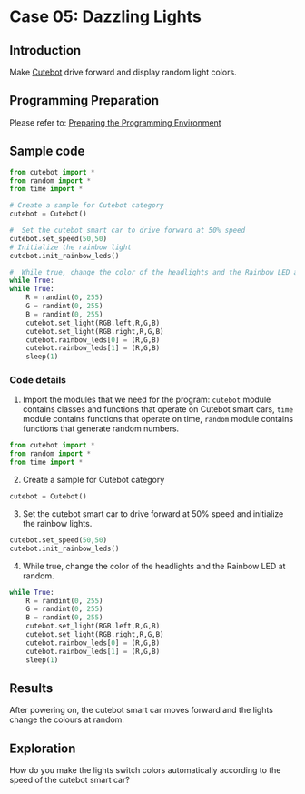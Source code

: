 # Case 05: Dazzling Lights

## Introduction
Make [Cutebot](https://shop.elecfreaks.com/products/elecfreaks-pico-ed-smart-cutebot-kit-with-pico-ed-board?_pos=2&_sid=40bbc85e4&_ss=r) drive forward and display random light colors.
## Programming Preparation
Please refer to: [Preparing the Programming Environment](http://www.elecfreaks.com/learn-en/pico-ed-kit/pico-ed-cutebot-kit/preparation-for-the-programming.html)
## Sample code
```python
from cutebot import *
from random import *
from time import *

# Create a sample for Cutebot category
cutebot = Cutebot()    

#  Set the cutebot smart car to drive forward at 50% speed
cutebot.set_speed(50,50)
# Initialize the rainbow light
cutebot.init_rainbow_leds()

#  While true, change the color of the headlights and the Rainbow LED at random. 
while True:
while True:
    R = randint(0, 255)
    G = randint(0, 255)
    B = randint(0, 255)
    cutebot.set_light(RGB.left,R,G,B)
    cutebot.set_light(RGB.right,R,G,B)
    cutebot.rainbow_leds[0] = (R,G,B)
    cutebot.rainbow_leds[1] = (R,G,B)
    sleep(1)
```
###  Code details

1. Import the modules that we need for the program: `cutebot` module contains classes and functions that operate on Cutebot smart cars, `time` module contains functions that operate on time, `random` module contains functions that generate random numbers.
```python
from cutebot import *
from random import *
from time import *
```

2. Create a sample for Cutebot category
```python
cutebot = Cutebot()
```

3. Set the cutebot smart car to drive forward at 50% speed and initialize the rainbow lights.
```python
cutebot.set_speed(50,50)
cutebot.init_rainbow_leds()
```

4. While true, change the color of the headlights and the Rainbow LED at random.
```python
while True:
    R = randint(0, 255)
    G = randint(0, 255)
    B = randint(0, 255)
    cutebot.set_light(RGB.left,R,G,B)
    cutebot.set_light(RGB.right,R,G,B)
    cutebot.rainbow_leds[0] = (R,G,B)
    cutebot.rainbow_leds[1] = (R,G,B)
    sleep(1)
```
## Results
After powering on, the cutebot smart car moves forward and the lights change the colours at random. 
## Exploration
How do you make the lights switch colors automatically according to the speed of the cutebot smart car?
